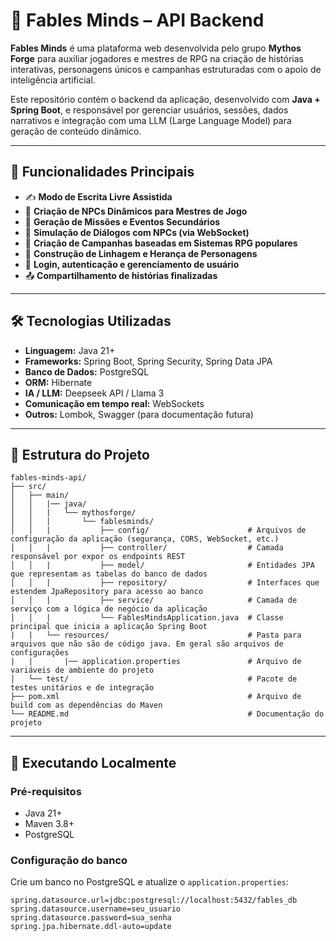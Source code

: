 # 🧠 Fables Minds – API Backend

**Fables Minds** é uma plataforma web desenvolvida pelo grupo **Mythos Forge** para auxiliar jogadores e mestres de RPG na criação de histórias interativas, personagens únicos e campanhas estruturadas com o apoio de inteligência artificial.

Este repositório contém o backend da aplicação, desenvolvido com **Java + Spring Boot**, e responsável por gerenciar usuários, sessões, dados narrativos e integração com uma LLM (Large Language Model) para geração de conteúdo dinâmico.

---

## 🚀 Funcionalidades Principais

- ✍️ **Modo de Escrita Livre Assistida**
- 🧙 **Criação de NPCs Dinâmicos para Mestres de Jogo**
- 📜 **Geração de Missões e Eventos Secundários**
- 💬 **Simulação de Diálogos com NPCs (via WebSocket)**
- 🎲 **Criação de Campanhas baseadas em Sistemas RPG populares**
- 🧬 **Construção de Linhagem e Herança de Personagens**
- 🔐 **Login, autenticação e gerenciamento de usuário**
- 📤 **Compartilhamento de histórias finalizadas**

---

## 🛠️ Tecnologias Utilizadas

- **Linguagem:** Java 21+
- **Frameworks:** Spring Boot, Spring Security, Spring Data JPA
- **Banco de Dados:** PostgreSQL
- **ORM:** Hibernate
- **IA / LLM:** Deepseek API / Llama 3
- **Comunicação em tempo real:** WebSockets
- **Outros:** Lombok, Swagger (para documentação futura)

---

## 📁 Estrutura do Projeto
```
fables-minds-api/
├── src/
│   ├── main/
│   │   |── java/
│   │   |   └── mythosforge/
│   │   |       └── fablesminds/
│   │   |           ├── config/                      # Arquivos de configuração da aplicação (segurança, CORS, WebSocket, etc.)
│   │   |           ├── controller/                  # Camada responsável por expor os endpoints REST
│   │   |           ├── model/                       # Entidades JPA que representam as tabelas do banco de dados
│   │   |           ├── repository/                  # Interfaces que estendem JpaRepository para acesso ao banco
│   │   |           ├── service/                     # Camada de serviço com a lógica de negócio da aplicação
│   │   |           └── FablesMindsApplication.java  # Classe principal que inicia a aplicação Spring Boot
|   |   └── resources/                               # Pasta para arquivos que não são de código java. Em geral são arquivos de configurações
|   |       |── application.properties               # Arquivo de variáveis de ambiente do projeto 
│   └── test/                                        # Pacote de testes unitários e de integração
├── pom.xml                                          # Arquivo de build com as dependências do Maven
└── README.md                                        # Documentação do projeto
```
---

## 🧪 Executando Localmente

### Pré-requisitos

- Java 21+
- Maven 3.8+
- PostgreSQL

### Configuração do banco

Crie um banco no PostgreSQL e atualize o `application.properties`:

```properties
spring.datasource.url=jdbc:postgresql://localhost:5432/fables_db
spring.datasource.username=seu_usuario
spring.datasource.password=sua_senha
spring.jpa.hibernate.ddl-auto=update
```
